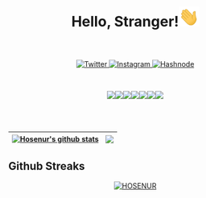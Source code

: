 
# <p align="center">Hello, Stranger!<img src="https://raw.githubusercontent.com/sereneinserenade/sereneinserenade/master/wave.gif" width="40px" /></p>
<br />


<p align="center">
  <a href="https://twitter.com/hosenurdev" target="_blank">
    <img src="https://img.shields.io/badge/twitter-%231DA1F2.svg?&style=for-the-badge&logo=twitter&logoColor=white&color=071A2C" alt="Twitter"/>
  </a>
  <a href="https://instagram.com/hosenur.dev" target="_blank">
    <img src="https://img.shields.io/badge/instagram-%23E4405F.svg?&style=for-the-badge&logo=instagram&logoColor=white&color=071A2C" alt="Instagram"/>
  </a>
  <a href="https://blog.hosenur.dev" target="_blank">
    <img src="https://img.shields.io/badge/hashnode-%2312100E.svg?&style=for-the-badge&logo=hashnode&logoColor=white&color=071A2C" alt="Hashnode"/>
  </a>

</p>
  
<br/>

<p align="center">
  <img src="https://media3.giphy.com/media/ln7z2eWriiQAllfVcn/200w.webp" width="100"><img src="https://i.giphy.com/media/LMt9638dO8dftAjtco/200.webp" width="100"><img src="https://i.giphy.com/media/eNAsjO55tPbgaor7ma/200w.webp" width="100"><img src="https://media3.giphy.com/media/kdFc8fubgS31b8DsVu/giphy.webp" width="100"><img src="https://media2.giphy.com/media/Ri2TUcKlaOcaDBxFpY/giphy.gif" width="100"><img src="https://media3.giphy.com/media/UQJlZ2OcaCA2RLfGiZ/giphy.gif" width="100"><img src="https://media0.giphy.com/media/VgTtXyj5YjVFieCYM2/giphy.gif" width="100">
</p>
<br/>

<!--START_SECTION:readme-info-->
<!--END_SECTION:readme-info-->

<br />

<table align="center">
  <thead>
  <tr>
  <th>
    <a href="https://github.com/HOSENUR">
      <img align="center" src="https://github-readme-stats.vercel.app/api?username=HOSENUR&amp;show_icons=true&amp;include_all_commits=true&amp;theme=dracula&amp;hide_border=true" alt="Hosenur's github stats" data-canonical-src="https://github-readme-stats.vercel.app/api/top-langs/?username=sereneinserenade&amp;layout=compact&amp;theme=radical&amp;hide_border=true" style="max-width: 100%;">
<br/>
    </a>
  </th>
  <th>
    <a href="https://github.com/HOSENUR">
      <img align="center" src="https://github-readme-stats.vercel.app/api/top-langs/?username=HOSENUR&amp;layout=compact&amp;theme=dracula&amp;hide_border=true" data-canonical-src="https://github-readme-stats.vercel.app/api/top-langs/?username=HOSENUR&amp;layout=compact&amp;theme=buefy&amp;hide_border=true" style="max-width: 100%;">
    </a>
  </th>
</tr>
</thead>
</table>


## Github Streaks

<p align="center">
  <a href="https://github.com/HOSENUR">
    <img src="https://github-readme-streak-stats.herokuapp.com/?user=HOSENUR&theme=dracula" alt="HOSENUR" />    
  </a>
</p>
